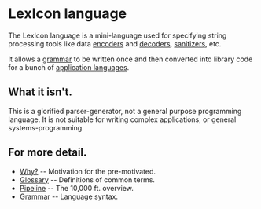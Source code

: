 # LexIcon language

The LexIcon language is a mini-language used for specifying string
processing tools like data [encoders](docs/glossary.md) and
[decoders](docs/glossary.md), [sanitizers](docs/glossary.md), etc.

It allows a [grammar](docs/glossary.md) to be written once and then
converted into library code for a bunch of
[application languages](docs/glossary.md).

## What it isn't.

This is a glorified parser-generator, not a general purpose
programming language.  It is not suitable for writing complex
applications, or general systems-programming.

## For more detail.

* [Why?](docs/why.md) -- Motivation for the pre-motivated.
* [Glossary](docs/glossary.md) -- Definitions of common terms.
* [Pipeline](docs/pipeline.md) -- The 10,000 ft. overview.
* [Grammar](docs/grammar.md) -- Language syntax.

